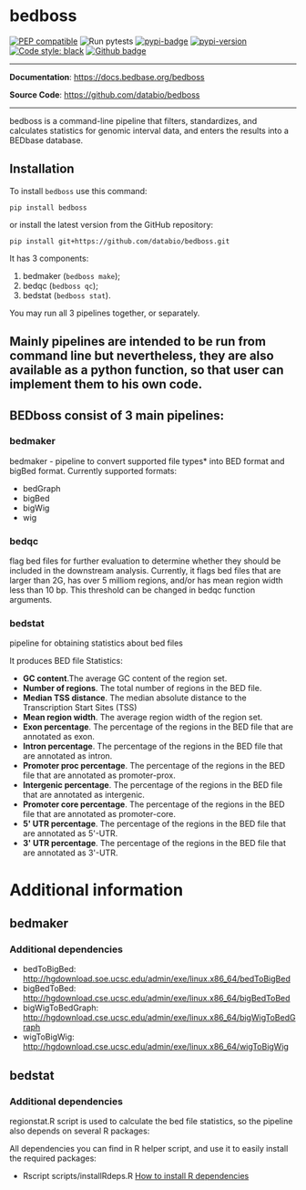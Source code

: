 # bedboss

[![PEP compatible](https://pepkit.github.io/img/PEP-compatible-green.svg)](https://pep.databio.org/)
![Run pytests](https://github.com/bedbase/bedboss/workflows/Run%20instalation%20test/badge.svg)
[![pypi-badge](https://img.shields.io/pypi/v/bedboss?color=%2334D058)](https://pypi.org/project/bedboss)
[![pypi-version](https://img.shields.io/pypi/pyversions/bedboss.svg?color=%2334D058)](https://pypi.org/project/bedboss)
[![Code style: black](https://img.shields.io/badge/code%20style-black-000000.svg)](https://github.com/psf/black)
[![Github badge](https://img.shields.io/badge/source-github-354a75?logo=github)](https://github.com/databio/bedboss)

---

**Documentation**: <a href="https://docs.bedbase.org/bedboss" target="_blank">https://docs.bedbase.org/bedboss</a>

**Source Code**: <a href="https://github.com/databio/bedboss" target="_blank">https://github.com/databio/bedboss</a>

---

bedboss is a command-line pipeline that filters, standardizes, and calculates statistics for genomic interval data, 
and enters the results into a BEDbase database. 

## Installation
To install `bedboss` use this command: 
```
pip install bedboss
```
or install the latest version from the GitHub repository:
```
pip install git+https://github.com/databio/bedboss.git
```

It has 3 components: 

1) bedmaker (`bedboss make`); </br>
2) bedqc (`bedboss qc`);</br>
3) bedstat (`bedboss stat`).

You may run all 3 pipelines together, or separately.

Mainly pipelines are intended to be run from command line but nevertheless, 
they are also available as a python function, so that user can implement them to his own code.
----
## BEDboss consist of 3 main pipelines:

### bedmaker
bedmaker - pipeline to convert supported file types* into BED format and bigBed format. Currently supported formats:

- bedGraph
- bigBed
- bigWig
- wig

### bedqc
flag bed files for further evaluation to determine whether they should be included in the downstream analysis. 
Currently, it flags bed files that are larger than 2G, has over 5 milliom regions, and/or has mean region width less than 10 bp.
This threshold can be changed in bedqc function arguments.

### bedstat

pipeline for obtaining statistics about bed files

It produces BED file Statistics:

- **GC content**.The average GC content of the region set. 
- **Number of regions**. The total number of regions in the BED file. 
- **Median TSS distance**. The median absolute distance to the Transcription Start Sites (TSS)
- **Mean region width**. The average region width of the region set.
- **Exon percentage**.	The percentage of the regions in the BED file that are annotated as exon. 
- **Intron percentage**.	The percentage of the regions in the BED file that are annotated as intron.
- **Promoter proc percentage**.	The percentage of the regions in the BED file that are annotated as promoter-prox.
- **Intergenic percentage**. The percentage of the regions in the BED file that are annotated as intergenic.
- **Promoter core percentage**.	The percentage of the regions in the BED file that are annotated as promoter-core.
- **5' UTR percentage**. The percentage of the regions in the BED file that are annotated as 5'-UTR.
- **3' UTR percentage**. The percentage of the regions in the BED file that are annotated as 3'-UTR.

# Additional information

## bedmaker

### Additional dependencies

- bedToBigBed: http://hgdownload.soe.ucsc.edu/admin/exe/linux.x86_64/bedToBigBed
- bigBedToBed: http://hgdownload.cse.ucsc.edu/admin/exe/linux.x86_64/bigBedToBed
- bigWigToBedGraph: http://hgdownload.cse.ucsc.edu/admin/exe/linux.x86_64/bigWigToBedGraph
- wigToBigWig: http://hgdownload.cse.ucsc.edu/admin/exe/linux.x86_64/wigToBigWig

## bedstat

### Additional dependencies
regionstat.R script is used to calculate the bed file statistics, so the pipeline also depends on several R packages:

All dependencies you can find in R helper script, and use it to easily install the required packages:

- Rscript scripts/installRdeps.R [How to install R dependencies](./how_to_install_r_dep.md)
